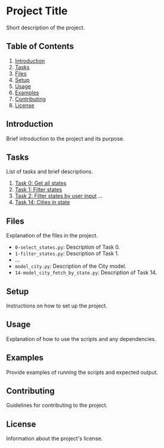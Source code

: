 
# Project Title

Short description of the project.

## Table of Contents

1. [Introduction](#introduction)
2. [Tasks](#tasks)
3. [Files](#files)
4. [Setup](#setup)
5. [Usage](#usage)
6. [Examples](#examples)
7. [Contributing](#contributing)
8. [License](#license)

## Introduction

Brief introduction to the project and its purpose.

## Tasks

List of tasks and brief descriptions.

1. [Task 0: Get all states](#task-0-get-all-states)
2. [Task 1: Filter states](#task-1-filter-states)
3. [Task 2: Filter states by user input](#task-2-filter-states-by-user-input)
   ...
14. [Task 14: Cities in state](#task-14-cities-in-state)

## Files

Explanation of the files in the project.

- `0-select_states.py`: Description of Task 0.
- `1-filter_states.py`: Description of Task 1.
- ...
- `model_city.py`: Description of the City model.
- `14-model_city_fetch_by_state.py`: Description of Task 14.

## Setup

Instructions on how to set up the project.

## Usage

Explanation of how to use the scripts and any dependencies.

## Examples

Provide examples of running the scripts and expected output.

## Contributing

Guidelines for contributing to the project.

## License

Information about the project's license.
```

